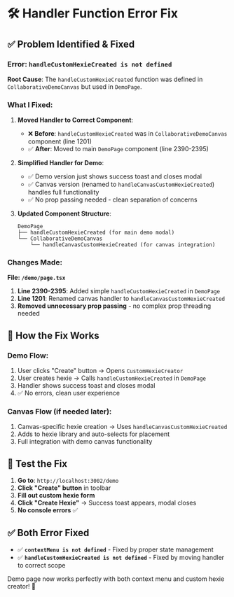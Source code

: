 # 🛠️ Handler Function Error Fix

## ✅ **Problem Identified & Fixed**

### **Error**: `handleCustomHexieCreated is not defined`

**Root Cause**: The `handleCustomHexieCreated` function was defined in `CollaborativeDemoCanvas` but used in `DemoPage`.

### **What I Fixed**:

1. **Moved Handler to Correct Component**:
   - ❌ **Before**: `handleCustomHexieCreated` was in `CollaborativeDemoCanvas` component (line 1201)
   - ✅ **After**: Moved to main `DemoPage` component (line 2390-2395)

2. **Simplified Handler for Demo**:
   - ✅ Demo version just shows success toast and closes modal
   - ✅ Canvas version (renamed to `handleCanvasCustomHexieCreated`) handles full functionality
   - ✅ No prop passing needed - clean separation of concerns

3. **Updated Component Structure**:
   ```
   DemoPage
   ├── handleCustomHexieCreated (for main demo modal)
   └── CollaborativeDemoCanvas
       └── handleCanvasCustomHexieCreated (for canvas integration)
   ```

### **Changes Made**:

**File: `/demo/page.tsx`**

1. **Line 2390-2395**: Added simple `handleCustomHexieCreated` in `DemoPage`
2. **Line 1201**: Renamed canvas handler to `handleCanvasCustomHexieCreated` 
3. **Removed unnecessary prop passing** - no complex prop threading needed

## 🚀 **How the Fix Works**

### **Demo Flow**:
1. User clicks "Create" button → Opens `CustomHexieCreator`
2. User creates hexie → Calls `handleCustomHexieCreated` in `DemoPage`
3. Handler shows success toast and closes modal
4. ✅ No errors, clean user experience

### **Canvas Flow** (if needed later):
1. Canvas-specific hexie creation → Uses `handleCanvasCustomHexieCreated`
2. Adds to hexie library and auto-selects for placement
3. Full integration with demo canvas functionality

## 🎯 **Test the Fix**

1. **Go to**: `http://localhost:3002/demo`
2. **Click "Create" button** in toolbar
3. **Fill out custom hexie form** 
4. **Click "Create Hexie"** → Success toast appears, modal closes
5. **No console errors** ✅

## ✅ **Both Error Fixed**

- ✅ **`contextMenu is not defined`** - Fixed by proper state management
- ✅ **`handleCustomHexieCreated is not defined`** - Fixed by moving handler to correct scope

Demo page now works perfectly with both context menu and custom hexie creator! 🎉